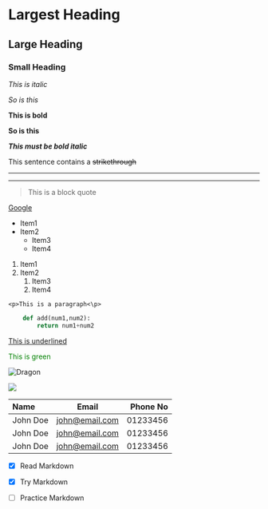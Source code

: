 <!---Common Markdown Commands --->

<!---Headings--->

# Largest Heading
## Large Heading
### Small Heading

<!---Italic--->
*This is italic*

_So is this_


<!---Bold--->

**This is bold**

__So is this__

*__This must be bold italic__* 



<!---Strikethrough--->

This sentence contains a ~~strikethrough~~

<!---Seperator--->

___

***

<!---Block Quotes--->

>This is a block quote

<!---Links--->

[Google](http://www.google.com)

<!---Lists--->

* Item1
* Item2
    * Item3
    * Item4

1. Item1
1. Item2
    1. Item3
    2. Item4


<!---Code blocks--->

`<p>This is a paragraph<\p>` 

```python
    def add(num1,num2):
        return num1+num2
```

<!---Underline--->
<u> This is underlined </u>
<!---Font Color--->
<font color= 'green'> This is green </font>

<!---Images--->
![Dragon](https://upload.wikimedia.org/wikipedia/commons/thumb/7/7d/Crew_Dragon_at_the_ISS_for_Demo_Mission_1_%28cropped%29.jpg/320px-Crew_Dragon_at_the_ISS_for_Demo_Mission_1_%28cropped%29.jpg)

<img src=https://markdown-here.com/img/icon256.png>


<!---Tables--->
|Name       |Email           |Phone No|
|:----------|:--------------:|--------:|
|John Doe   |john@email.com  |01233456|
|John Doe   |john@email.com  |01233456|
|John Doe   |john@email.com  |01233456|


<!---Task List-works in GitHub--->
* [x] Read Markdown
* [x] Try Markdown
* [ ] Practice Markdown

